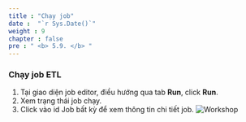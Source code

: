 ```yaml
---
title : "Chạy job"
date :  "`r Sys.Date()`" 
weight : 9 
chapter : false
pre : " <b> 5.9. </b> "
---
```

### Chạy job ETL
1. Tại giao diện job editor, điều hướng qua tab **Run**, click **Run**.
2. Xem trạng thái job chạy.
3. Click vào id Job bất kỳ để xem thông tin chi tiết job.
![Workshop](/images/5-transforming-data/run-job.png)